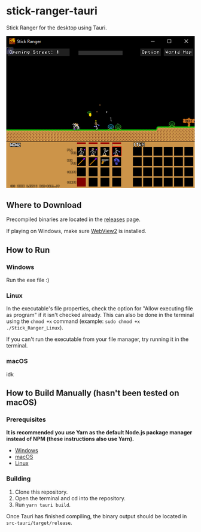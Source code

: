 <h1>stick-ranger-tauri</h1>
  <p>Stick Ranger for the desktop using Tauri.</p>
  <img src="https://github.com/quique-gq/stick-ranger-tauri/blob/main/screenie.png" alt="Gameplay screenshot">

<h2>Where to Download</h2>
  <p>Precompiled binaries are located in the <a href="https://github.com/quique-gq/stick-ranger-tauri/releases">releases</a> page.</p>
  <p>If playing on Windows, make sure <a href="https://developer.microsoft.com/en-us/microsoft-edge/webview2/#download-section">WebView2</a> is installed.</p>

<h2>How to Run</h2>
  <h3>Windows</h3>
    <p>Run the exe file :)</p>
  <h3>Linux</h3>
    <p>In the executable's file properties, check the option for "Allow executing file as program" if it isn't checked already. This can also be done in the terminal using the <code>chmod +x</code> command (example: <code>sudo chmod +x ./Stick_Ranger_Linux</code>).</p>
    <p>If you can't run the executable from your file manager, try running it in the terminal.</p>
  <h3>macOS</h3>
    <p>idk</p>

<h2>How to Build Manually (hasn't been tested on macOS)</h2>
  <h3>Prerequisites</h3>
    <p><strong>It is recommended you use Yarn as the default Node.js package manager instead of NPM (these instructions also use Yarn).</strong></p>
    <ul>
      <li><a href="https://tauri.studio/en/docs/getting-started/setup-windows">Windows</a></li>
      <li><a href="https://tauri.studio/en/docs/getting-started/setup-macos">macOS</a></li>
      <li><a href="https://tauri.studio/en/docs/getting-started/setup-linux/">Linux</a></li>
    </ul>
  <h3>Building</h3>
    <ol>
      <li>Clone this repository.</li>
      <li>Open the terminal and cd into the repository.</li>
      <li>Run <code>yarn tauri build</code>.</li>
    </ol>
    <p>Once Tauri has finished compiling, the binary output should be located in <code>src-tauri/target/release</code>.</p>

